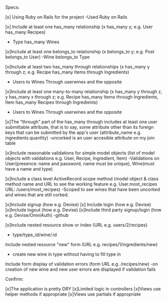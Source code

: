 
Specs:

 [x] Using Ruby on Rails for the project
 -Used Ruby on Rails

 [x] Include at least one has_many relationship (x has_many y; e.g. User has_many Recipes)
 - Type has_many Wines

 [x]Include at least one belongs_to relationship (x belongs_to y; e.g. Post belongs_to User)
 -Wine belongs_to Type

 [x]Include at least two has_many through relationships (x has_many y through z; e.g. Recipe has_many Items through Ingredients)
 - Users to Wines Through userwines and the opposite

 [x]Include at least one many-to-many relationship (x has_many y through z, y has_many x through z; e.g. Recipe has_many Items through Ingredients, Item has_many Recipes through Ingredients)
  - Users to Wines Through userwines and the opposite

 [x]The "through" part of the has_many through includes at least one user submittable attribute, that is to say, some attribute other than its foreign keys that can be submitted by the app's user (attribute_name e.g. ingredients.quantity)
 -uncorked is an user accesible attribute on my join table

 [x]Include reasonable validations for simple model objects (list of model objects with validations e.g. User, Recipe, Ingredient, Item)
 -Validations on User(presence: name and password, name must be unique), Wine(must have a name and type)

 [x]Include a class level ActiveRecord scope method (model object & class method name and URL to see the working feature e.g. User.most_recipes URL: /users/most_recipes)
 -Scoped to see wines that have been uncorked and wines that are still corked.

 [x]Include signup (how e.g. Devise)
[x] Include login (how e.g. Devise)
 [x]Include logout (how e.g. Devise)
 [x]Include third party signup/login (how e.g. Devise/OmniAuth)
-github

 [x]Include nested resource show or index (URL e.g. users/2/recipes)
 - type/type_id/wine/:id

 Include nested resource "new" form (URL e.g. recipes/1/ingredients/new)
 - create new wine in type without having to fill type in

 Include form display of validation errors (form URL e.g. /recipes/new)
 -on creation of new wine and new user errors are displayed if validation fails

Confirm:

 [x]The application is pretty DRY
 [x]Limited logic in controllers
 [x]Views use helper methods if appropriate
 [x]Views use partials if appropriate
